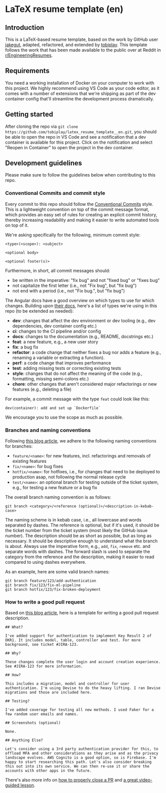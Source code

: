 # LaTeX resume template (en)

## Introduction

This is a LaTeX-based resume template, based on the work by GitHub user [jakegut](https://github.com/jakegut/resume), adapted, refactored, and extended by [tobiplay](https://github.com/tobiplay). This template follows the work that has been made available to the public over at Reddit in [r/EngineeringResumes](https://www.reddit.com/r/EngineeringResumes/).

## Requirements

You need a working installation of Docker on your computer to work with this project. We highly recommend using VS Code as your code editor, as it comes with a number of extensions that we're shipping as part of the dev container config that'll streamline the development process dramatically.

## Getting started

After cloning the repo via ```git clone https://github.com/tobiplay/latex_resume_template__en.git```, you should be able to open the repo in VS Code and see a notification that a dev container is available for this project. Click on the notification and select "Reopen in Container" to open the project in the dev container.

## Development guidelines

Please make sure to follow the guidelines below when contributing to this repo.

### Conventional Commits and commit style

Every commit to this repo should follow the [Conventional Commits](https://www.conventionalcommits.org/en/v1.0.0/) style. This is a lightweight convention on top of the commit message format, which provides an easy set of rules for creating an explicit commit history, thereby increasing readability and making it easier to write automated tools on top of it.

We're asking specifically for the following, minimum commit style:

```
<type>(<scope>): <subject>

<optional body>

<optional footer(s)>
```

Furthermore, in short, all commit messages should:

- be written in the imperative: "fix bug" and not "fixed bug" or "fixes bug"
- not capitalize the first letter (i.e., not "Fix bug", but "fix bug")
- not end with a period (i.e., not "Fix bug.", but "fix bug")

The Angular docs have a good overview on which types to use for which changes. Building upon [their docs](https://github.com/angular/angular/blob/22b96b9/CONTRIBUTING.md#type), here's a list of types we're using in this repo (to be extended as needed):

- **dev**: changes that affect the dev environment or dev tooling (e.g., dev dependencies, dev container config etc.)
- **ci**: changes to the CI pipeline and/or config
- **docs**: changes to the documentation (e.g., README, docstrings etc.)
- **feat**: a new feature, e.g., a new user story
- **fix**: a bug fix
- **refactor**: a code change that neither fixes a bug nor adds a feature (e.g., renaming a variable or extracting a function).
- **perf**: a code change that improves performance
- **test**: adding missing tests or correcting existing tests
- **style**: changes that do not affect the meaning of the code (e.g., formatting, missing semi-colons etc.)
- **chore**: other changes that aren't considered major refactorings or new features (e.g., deleting a file)

For example, a commit message with the type `feat` could look like this:

```
dev(container): add and set up `Dockerfile`
```

We encourage you to use the scope as much as possible.

### Branches and naming conventions

Following [this blog article](https://dev.to/varbsan/a-simplified-convention-for-naming-branches-and-commits-in-git-il4), we adhere to the following naming conventions for branches:

- `feature/<name>`: for new features, incl. refactorings and removals of existing features
- `fix/<name>`: for bug fixes
- `hotfix/<name>`: for hotfixes, i.e., for changes that need to be deployed to production asap, not following the normal release cycle
- `test/<name>`: an optional branch for testing outside of the ticket system, e.g., for testing a new feature or a bug fix

The overall branch naming convention is as follows:

```
git branch <category>/<reference (optional)>/<description-in-kebab-case>
```

The naming scheme is in kebab case, i.e., all lowercase and words separated by dashes. The reference is optional, but if it's used, it should be the ticket number from the ticket system (most likely the GitHub issue number). The description should be as short as possible, but as long as necessary. It should be descriptive enough to understand what the branch is about. Always use the imperative form, e.g., `add`, `fix`, `remove` etc. and separate words with dashes. The forward slash is used to separate the category from the reference and the description, making it easier to read compared to using dashes everywhere.

As an example, here are some valid branch names:

```
git branch feature/123/add-authentication
git branch fix/123/fix-ml-pipeline
git branch hotfix/123/fix-broken-deployment
```

### How to write a good pull request

Based on [this blog article](https://www.pullrequest.com/blog/writing-a-great-pull-request-description/), here is a template for writing a good pull request description.

```
## What?

I've added support for authentication to implement Key Result 2 of OKR1. It includes model, table, controller and test. For more background, see ticket #JIRA-123.

## Why?

These changes complete the user login and account creation experience. See #JIRA-123 for more information.

## How?

This includes a migration, model and controller for user authentication. I'm using Devise to do the heavy lifting. I ran Devise migrations and those are included here.

## Testing?

I've added coverage for testing all new methods. I used Faker for a few random user emails and names.

## Screenshots (optional)

None.

## Anything Else?

Let's consider using a 3rd party authentication provider for this, to offload MFA and other considerations as they arise and as the privacy landscape evolves. AWS Cognito is a good option, so is Firebase. I'm happy to start researching this path. Let's also consider breaking this out into its own service. We can then re-use it or share the accounts with other apps in the future.
```

There's also more info on [how to properly close a PR](https://dev.to/this-is-learning/how-to-close-a-pull-request-merge-commit-vs-squash-vs-rebase-on-github-14pi?comments_sort=latest) and [a great video-guided lesson](https://dev.to/karaluton/a-guide-to-perfecting-pull-requests-2b66).
